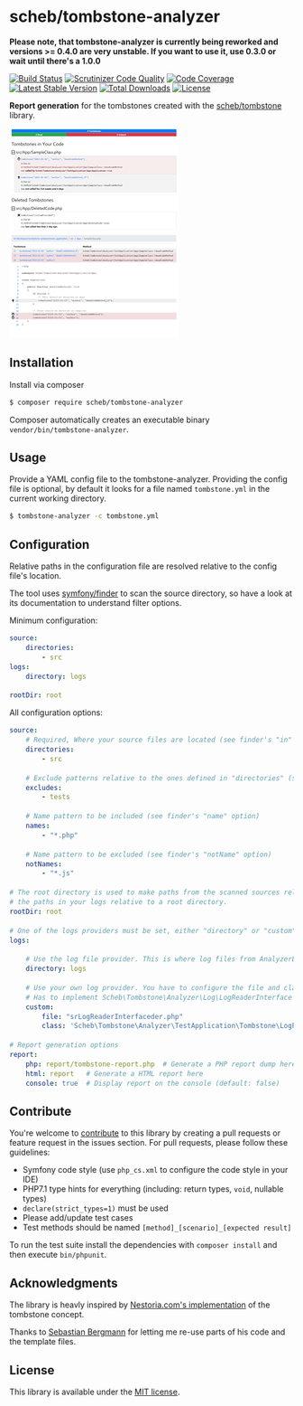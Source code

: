 scheb/tombstone-analyzer
========================

**Please note, that tombstone-analyzer is currently being reworked and versions >= 0.4.0 are very unstable. If you want
to use it, use 0.3.0 or wait until there's a 1.0.0** 

[![Build Status](https://travis-ci.org/scheb/tombstone-analyzer.svg?branch=master)](https://travis-ci.org/scheb/tombstone-analyzer)
[![Scrutinizer Code Quality](https://scrutinizer-ci.com/g/scheb/tombstone-analyzer/badges/quality-score.png?b=master)](https://scrutinizer-ci.com/g/scheb/tombstone-analyzer/?branch=master)
[![Code Coverage](https://scrutinizer-ci.com/g/scheb/tombstone-analyzer/badges/coverage.png?b=master)](https://scrutinizer-ci.com/g/scheb/tombstone-analyzer/?branch=master)
[![Latest Stable Version](https://poser.pugx.org/scheb/tombstone-analyzer/v/stable.svg)](https://packagist.org/packages/scheb/tombstone-analyzer)
[![Total Downloads](https://poser.pugx.org/scheb/tombstone-analyzer/downloads)](https://packagist.org/packages/scheb/tombstone-analyzer)
[![License](https://poser.pugx.org/scheb/tombstone-analyzer/license.svg)](https://packagist.org/packages/scheb/tombstone-analyzer)

**Report generation** for the tombstones created with the [scheb/tombstone](https://github.com/scheb/tombstone) library.

[![Dashboard view](doc/dashboard-small.png)](doc/dashboard.png) [![Code view](doc/code-small.png)](doc/code.png)

Installation
------------

Install via composer

```bash
$ composer require scheb/tombstone-analyzer
```

Composer automatically creates an executable binary `vendor/bin/tombstone-analyzer`.

Usage
-----

Provide a YAML config file to the tombstone-analyzer. Providing the config file is optional, by default it looks for a
file named `tombstone.yml` in the current working directory.

```bash
$ tombstone-analyzer -c tombstone.yml
```

Configuration
-------------

Relative paths in the configuration file are resolved relative to the config file's location.

The tool uses [symfony/finder](https://symfony.com/doc/current/components/finder.html) to scan the source directory, so
have a look at its documentation to understand filter options.

Minimum configuration:

```yaml
source:
    directories:
        - src  
logs:
    directory: logs

rootDir: root
```

All configuration options:

```yaml
source:
    # Required, Where your source files are located (see finder's "in" option)
    directories:
        - src

    # Exclude patterns relative to the ones defined in "directories" (see finder's "exclude" option)
    excludes:
        - tests

    # Name pattern to be included (see finder's "name" option)
    names:
        - "*.php"

    # Name pattern to be excluded (see finder's "notName" option)
    notNames:
        - "*.js"

# The root directory is used to make paths from the scanned sources relative. This is important, if you made
# the paths in your logs relative to a root directory.
rootDir: root

# One of the logs providers must be set, either "directory" or "custom"
logs:

    # Use the log file provider. This is where log files from AnalyzerLogHandler are located.
    directory: logs
    
    # Use your own log provider. You have to configure the file and class name.
    # Has to implement Scheb\Tombstone\Analyzer\Log\LogReaderInterface
    custom:
        file: "srLogReaderInterfaceder.php"
        class: 'Scheb\Tombstone\Analyzer\TestApplication\Tombstone\LogProvider'

# Report generation options
report:
    php: report/tombstone-report.php  # Generate a PHP report dump here
    html: report   # Generate a HTML report here
    console: true  # Display report on the console (default: false)
```

Contribute
----------
You're welcome to [contribute](https://github.com/scheb/tombstone-analyzer/graphs/contributors) to this library by
creating a pull requests or feature request in the issues section. For pull requests, please follow these guidelines:

- Symfony code style (use `php_cs.xml` to configure the code style in your IDE)
- PHP7.1 type hints for everything (including: return types, `void`, nullable types)
- `declare(strict_types=1)` must be used
- Please add/update test cases
- Test methods should be named `[method]_[scenario]_[expected result]`

To run the test suite install the dependencies with `composer install` and then execute `bin/phpunit`.

Acknowledgments
---------------

The library is heavly inspired by
[Nestoria.com's implementation](http://devblog.nestoria.com/post/115930183873/tombstones-for-dead-code)
of the tombstone concept.

Thanks to [Sebastian Bergmann](https://github.com/sebastianbergmann) for letting me re-use parts of his code and the
template files.

License
-------
This library is available under the [MIT license](LICENSE).
